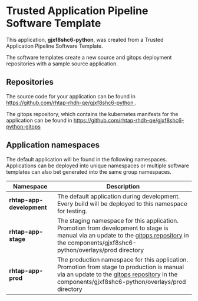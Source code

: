 # Trusted Application Pipeline Software Template

This application, **gjxf8shc6-python**, was created from a Trusted Application Pipeline Software Template.

The software templates create a new source and gitops deployment repositories with a sample source application. 

## Repositories

The source code for your application can be found in [https://github.com/rhtap-rhdh-qe/gjxf8shc6-python ](https://github.com/rhtap-rhdh-qe/gjxf8shc6-python ).
 
The gitops repository, which contains the kubernetes manifests for the application can be found in 
[https://github.com/rhtap-rhdh-qe/gjxf8shc6-python-gitops ](https://github.com/rhtap-rhdh-qe/gjxf8shc6-python-gitops ) 

## Application namespaces 

The default application will be found in the following namespaces. Applications can be deployed into unique namespaces or multiple software templates can also bet generated into the same group namespaces.  

|  Namespace   |  Description   |  
| -------- | -------- |   
| **rhtap-app-development** | The default application during development. Every build will be deployed to this namespace for testing. | 
| **rhtap-app-stage** | The staging namespace for this application. Promotion from development to stage is manual via an update to the [gitops repository](https://github.com/rhtap-rhdh-qe/gjxf8shc6-python-gitops ) in the components/gjxf8shc6-python/overlays/prod directory |  
| **rhtap-app-prod** | The production namespace for this application. Promotion from stage to production is manual via an update to the [gitops repository](https://github.com/rhtap-rhdh-qe/gjxf8shc6-python-gitops ) in the components/gjxf8shc6-python/overlays/prod directory | 